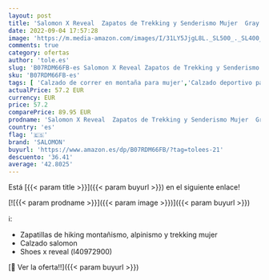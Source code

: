 ```yaml
---
layout: post
title: 'Salomon X Reveal  Zapatos de Trekking y Senderismo Mujer  Gray Phantom-Balm Green-Black  44 EU'
date: 2022-09-04 17:57:28
image: 'https://m.media-amazon.com/images/I/31LY5JjgL8L._SL500_._SL400_.jpg'
comments: true
category: ofertas
author: 'tole.es'
slug: 'B07RDM66FB-es Salomon X Reveal Zapatos de Trekking y Senderismo Mujer...'
sku: 'B07RDM66FB-es'
tags: [ 'Calzado de correr en montaña para mujer','Calzado deportivo para mujer','Calzados de running para mujer','Zapatillas y calzado deportivo para mujer','Zapatos','Zapatos para mujer','Zapatos y complementos','salomon','zapatos','🇪🇸', ]
actualPrice: 57.2 EUR
currency: EUR
price: 57.2
comparePrice: 89.95 EUR
prodname: 'Salomon X Reveal  Zapatos de Trekking y Senderismo Mujer  Gray Phantom-Balm Green-Black  44 EU'
country: 'es'
flag: '🇪🇸'
brand: 'SALOMON'
buyurl: 'https://www.amazon.es/dp/B07RDM66FB/?tag=tolees-21'
descuento: '36.41'
average: '42.8025'
---
```


Está [{{< param title >}}]({{< param buyurl >}}) en el siguiente enlace!

[![{{< param prodname >}}]({{< param image >}})]({{< param buyurl >}})

ℹ️:

- Zapatillas de hiking montañismo, alpinismo y trekking mujer
- Calzado salomon
- Shoes x reveal (l40972900)

[🛒 Ver la oferta!!]({{< param buyurl >}})
